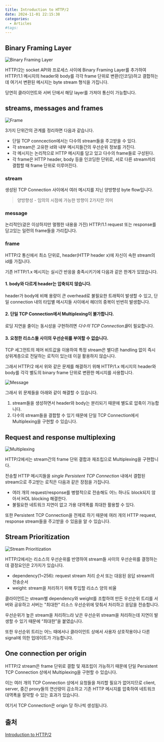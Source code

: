 ```yaml
---
title: Introduction to HTTP/2
date: 2024-11-01 22:15:38
categories:
  - Articles
#tags:
---
```

## Binary Framing Layer

![Binary Framing Layer](/images/binary_framing_layer.png)

HTTP/2는 socket API와 프로세스 사이에 Binary Framing Layer를 추가하여 HTTP/1.1 메시지의 header와 body를 각각 frame 단위로 변환(인코딩)하고 결합하는데 여기서 변환된 메시지는 byte stream 형식을 가집니다.

당연히 클라이언트와 서버 단에서 해당 layer를 가져야 통신이 가능합니다.

## streams, messages and frames

![Frame](/images/frame.png)

3가지 단위간의 관계를 정리하면 다음과 같습니다.

- 단일 TCP conncection에서는 다수의 stream들을 주고받을 수 있다.
- 각 stream은 고유한 id와 내부 메시지들간의 우선순위 정보를 가진다.
- 각 메시지는 논리적으로 HTTP 메시지를 담고 있고 다수의 frame들로 구성된다.
- 각 frame은 HTTP header, body 등을 인코딩한 단위로, 서로 다른 stream끼리 결합할 때 frame 단위로 이루어진다.

### stream

생성된 TCP Connection 사이에서 여러 메시지를 지닌 양방향성 byte flow입니다.

> 양방향성 - 임의의 시점에 가능한 방향이 2가지란 의미

### message

논리적인(겉은 이상하지만 멀쩡한 내용을 가진) HTTP/1.1 request 또는 response를 담고있는 일련의 frame들을 가리킵니다.

### frame

HTTP/2 통신에서 최소 단위로, header(HTTP header x)에 자신이 속한 stream의 id를 가집니다.

기존 HTTP/1.x 메시지는 실시간 반응을 충족시키기에 다음과 같은 한계가 있었습니다.

#### 1. body와 다르게 header는 압축되지 않습니다.

header가 body에 비해 용량이 큰 overhead로 불필요한 트래픽이 발생할 수 있고, 단일 connection 내의 타입별 메시지들 사이에서 헤더의 중복이 빈번히 발생합니다.

#### 2. 단일 TCP Connection에서 Multiplexing이 불가합니다.

로딩 지연을 줄이는 동시성을 구현하려면 *다수의 TCP Connection들*이 필요합니다.

#### 3. 요청한 리소스들 사이의 우선순위를 부여할 수 없습니다.

TCP 세그먼트의 제어 비트값을 이용하여 특정 stream은 별다른 handling 없이 즉시 상위계층으로 전달하는 로직이 있는데 이걸 활용하지 않습니다.

그래서 HTTP/2 에서 위와 같은 문제를 해결하기 위해 HTTP/1.x 메시지의 header와 body를 각각 별도의 binary frame 단위로 변환한 메시지를 사용합니다.

![Message](/images/message.png)

그래서 위 문제들을 아래와 같이 해결할 수 있습니다.

1. stream들을 생성하면서 header와 body는 분리되기 때문에 별도로 압축이 가능합니다.
2. 다수의 stream들을 결합할 수 있기 때문에 단일 TCP Connection에서 Multiplexing을 구현할 수 있습니다.

## Request and response multiplexing

![Multiplexing](/images/multiplexing.png)

HTTP/2에서는 stream간의 frame 단위 결합과 재조립으로 Multiplexing을 구현합니다.

전송할 HTTP 메시지들을 _single Persistent TCP Connection_ 내에서 결합된 stream으로 주고받는 로직은 다음과 같은 장점을 가집니다.

- 여러 개의 request/response를 병렬적으로 전송해도 어느 하나도 block되지 않아서 HOL blocking 해결한다.
- 불필요한 네트워크 지연이 없고 가용 대역폭를 최대한 활용할 수 있다.

또한 Persistent TCP Connection을 전제로 하기 때문에 여러 개의 HTTP request, response stream들을 주고받을 수 있음을 알 수 있습니다.

## Stream Prioritization

![Stream Prioritization](/images/stream_prioritization.png)

HTTP/2에서는 리소스의 우선순위를 반영하여 stream들 사이의 우선순위를 결정하는데 결정요인은 2가지가 있습니다.

- dependency(1~256): request stream 처리 순서 또는 대응된 응답 stream의 전송순서
- weight: stream을 처리하기 위해 투입할 리소스 양의 비율

클라이언트는 stream별 dependency와 weight를 조합하여 만든 우선순위 트리를 서버와 공유하고 서버는 "최대한" 리소스 우선순위에 맞춰서 처리하고 응답을 전송합니다.

우선순위가 높은 stream을 처리하느라 낮은 우선순위 stream을 처리하는데 지연이 발생할 수 있기 때문에 “최대한”을 붙였습니다.

또한 우선순위 트리는 어느 때에서나 클라이언트 상에서 사용자 상호작용이나 다른 signal에 의한 업데이트가 가능합니다.

## One connection per origin

HTTP/2 stream은 frame 단위로 결합 및 재조립이 가능하기 때문에 단일 Persistent TCP Connection 상에서 Multiplexing을 구현할 수 있습니다.

이는 여러 개의 TCP Connection 상에서 요청들을 처리할 필요가 없어지므로 client, server, 중간 proxy들의 연산량이 감소하고 기존 HTTP 메시지를 압축하여 네트워크 대역폭을 절약할 수 있는 효과가 있습니다.

여기서 TCP Connection은 origin 당 하나씩 생성됩니다.

## 출처

[Introduction to HTTP/2](https://web.dev/articles/performance-http2?hl=ko)
